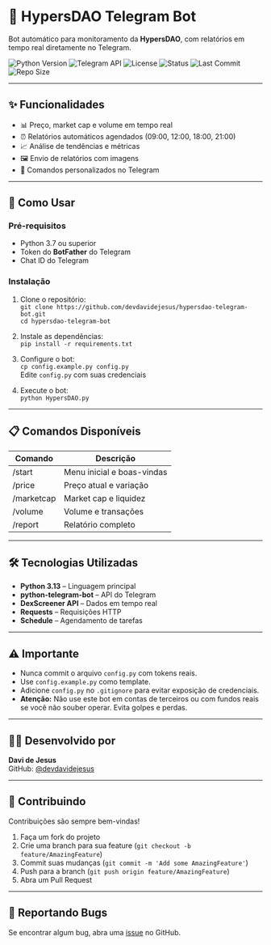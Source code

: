 # 🤖 HypersDAO Telegram Bot

Bot automático para monitoramento da **HypersDAO**, com relatórios em tempo real diretamente no Telegram.  

![Python Version](https://img.shields.io/badge/python-3.7%2B-blue)
![Telegram API](https://img.shields.io/badge/telegram-bot%20API-blue)
![License](https://img.shields.io/badge/license-MIT-green)
![Status](https://img.shields.io/badge/status-active-success)
![Last Commit](https://img.shields.io/github/last-commit/devdavidejesus/hypersdao-telegram-bot)
![Repo Size](https://img.shields.io/github/repo-size/devdavidejesus/hypersdao-telegram-bot)

---

## ✨ Funcionalidades

- 📊 Preço, market cap e volume em tempo real  
- ⏰ Relatórios automáticos agendados (09:00, 12:00, 18:00, 21:00)  
- 📈 Análise de tendências e métricas  
- 🖼 Envio de relatórios com imagens  
- 🔔 Comandos personalizados no Telegram  

---

## 🚀 Como Usar

### Pré-requisitos
- Python 3.7 ou superior  
- Token do **BotFather** do Telegram  
- Chat ID do Telegram  

### Instalação

1. Clone o repositório:  
`git clone https://github.com/devdavidejesus/hypersdao-telegram-bot.git`  
`cd hypersdao-telegram-bot`

2. Instale as dependências:  
`pip install -r requirements.txt`

3. Configure o bot:  
`cp config.example.py config.py`  
Edite `config.py` com suas credenciais

4. Execute o bot:  
`python HypersDAO.py`

---

## 📋 Comandos Disponíveis

| Comando       | Descrição                        |
|---------------|----------------------------------|
| /start        | Menu inicial e boas-vindas       |
| /price        | Preço atual e variação           |
| /marketcap    | Market cap e liquidez            |
| /volume       | Volume e transações              |
| /report       | Relatório completo               |

---

## 🛠 Tecnologias Utilizadas

- **Python 3.13** – Linguagem principal  
- **python-telegram-bot** – API do Telegram  
- **DexScreener API** – Dados em tempo real  
- **Requests** – Requisições HTTP  
- **Schedule** – Agendamento de tarefas  

---

## ⚠️ Importante

- Nunca commit o arquivo `config.py` com tokens reais.  
- Use `config.example.py` como template.  
- Adicione `config.py` no `.gitignore` para evitar exposição de credenciais.  
- **Atenção:** Não use este bot em contas de terceiros ou com fundos reais se você não souber operar. Evita golpes e perdas.  

---

## 👨‍💻 Desenvolvido por

**Davi de Jesus**  
GitHub: [@devdavidejesus](https://github.com/devdavidejesus)

---

## 🤝 Contribuindo

Contribuições são sempre bem-vindas!  

1. Faça um fork do projeto  
2. Crie uma branch para sua feature (`git checkout -b feature/AmazingFeature`)  
3. Commit suas mudanças (`git commit -m 'Add some AmazingFeature'`)  
4. Push para a branch (`git push origin feature/AmazingFeature`)  
5. Abra um Pull Request  

---

## 🐛 Reportando Bugs

Se encontrar algum bug, abra uma [issue](https://github.com/devdavidejesus/hypersdao-telegram-bot/issues) no GitHub.
